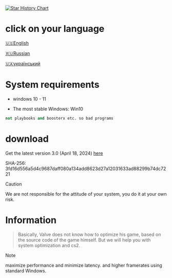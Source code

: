 <a href="https://star-history.com/#zipmishahl2/CS2-optimization&Timeline">
 <picture>
   <source media="(prefers-color-scheme: dark)" srcset="https://api.star-history.com/svg?repos=zipmishahl2/CS2-optimization&type=Timeline&theme=dark" />
   <source media="(prefers-color-scheme: light)" srcset="https://api.star-history.com/svg?repos=zipmishahl2/CS2-optimization&type=Timeline" />
   <img alt="Star History Chart" src="https://api.star-history.com/svg?repos=zipmishahl2/CS2-optimization&type=Timeline" />
 </picture>
</a>

# click on your language
[🇺🇸English](https://github.com/zipmishahl2/CS2-optimization/blob/main/README-eu.md)

[🇷🇺Russian](https://github.com/zipmishahl2/CS2-optimization/blob/main/README-ru.md)

[🇺🇦український](https://github.com/zipmishahl2/CS2-optimization/blob/main/README-ua.md)

# System requirements
- windows 10 - 11

- The most stable Windows: Win10
``` python
not playbooks and boosterx etc. so bad programs
```

# download
Get the latest version 3.0 (April 18, 2024) [here](https://github.com/zipmishahl2/cs2-optimization/releases/latest)

SHA-256:
3fd16d556a5d4c9687daff080a134add8623d27a12031633ad88299b74dc7221

> [!Caution]
> We are not responsible for the attitude of your system, you do it at your own risk.

# Information 
> Basically, Valve does not know how to optimize his game, based on the source code of the game himself. But we will help you with system optimization and cs2.

> [!NOTE]
> maximize performance and minimize latency. and higher framerates using standard Windows.
